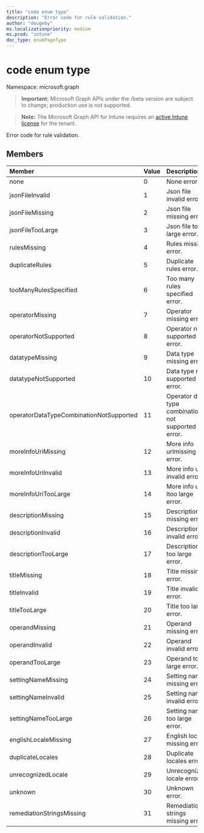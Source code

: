 ```yaml
---
title: "code enum type"
description: "Error code for rule validation."
author: "dougeby"
ms.localizationpriority: medium
ms.prod: "intune"
doc_type: enumPageType
---
```


# code enum type

Namespace: microsoft.graph

> **Important:** Microsoft Graph APIs under the /beta version are subject to change; production use is not supported.

> **Note:** The Microsoft Graph API for Intune requires an [active Intune license](https://go.microsoft.com/fwlink/?linkid=839381) for the tenant.

Error code for rule validation.

## Members
|Member|Value|Description|
|:---|:---|:---|
|none|0|None error.|
|jsonFileInvalid|1|Json file invalid error.|
|jsonFileMissing|2|Json file missing error.|
|jsonFileTooLarge|3|Json file too large error.|
|rulesMissing|4|Rules missing error.|
|duplicateRules|5|Duplicate rules error.|
|tooManyRulesSpecified|6|Too many rules specified error.|
|operatorMissing|7|Operator missing error.|
|operatorNotSupported|8|Operator not supported error.|
|datatypeMissing|9|Data type missing error.|
|datatypeNotSupported|10|Data type not supported error.|
|operatorDataTypeCombinationNotSupported|11|Operator data type combination not supported error.|
|moreInfoUriMissing|12|More info urlmissing error.|
|moreInfoUriInvalid|13|More info url invalid error.|
|moreInfoUriTooLarge|14|More info ur ltoo large error.|
|descriptionMissing|15|Description missing error.|
|descriptionInvalid|16|Description invalid error.|
|descriptionTooLarge|17|Description too large error.|
|titleMissing|18|Title missing error.|
|titleInvalid|19|Title invalid error.|
|titleTooLarge|20|Title too large error.|
|operandMissing|21|Operand missing error.|
|operandInvalid|22|Operand invalid error.|
|operandTooLarge|23|Operand too large error.|
|settingNameMissing|24|Setting name missing error.|
|settingNameInvalid|25|Setting name invalid error.|
|settingNameTooLarge|26|Setting name too large error.|
|englishLocaleMissing|27|English locale missing error.|
|duplicateLocales|28|Duplicate locales error.|
|unrecognizedLocale|29|Unrecognized locale error.|
|unknown|30|Unknown error.|
|remediationStringsMissing|31|Remediation strings missing error.|



